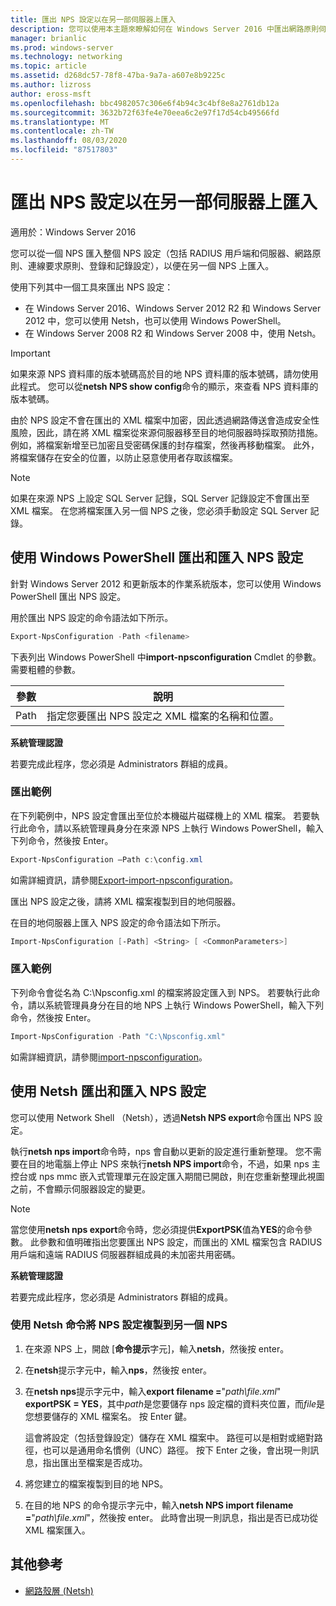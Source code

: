 ```yaml
---
title: 匯出 NPS 設定以在另一部伺服器上匯入
description: 您可以使用本主題來瞭解如何在 Windows Server 2016 中匯出網路原則伺服器設定。
manager: brianlic
ms.prod: windows-server
ms.technology: networking
ms.topic: article
ms.assetid: d268dc57-78f8-47ba-9a7a-a607e8b9225c
ms.author: lizross
author: eross-msft
ms.openlocfilehash: bbc4982057c306e6f4b94c3c4bf8e8a2761db12a
ms.sourcegitcommit: 3632b72f63fe4e70eea6c2e97f17d54cb49566fd
ms.translationtype: MT
ms.contentlocale: zh-TW
ms.lasthandoff: 08/03/2020
ms.locfileid: "87517803"
---
```

# <a name="export-an-nps-configuration-for-import-on-another-server"></a>匯出 NPS 設定以在另一部伺服器上匯入

適用於：Windows Server 2016

您可以從一個 NPS 匯入整個 NPS 設定（包括 RADIUS 用戶端和伺服器、網路原則、連線要求原則、登錄和記錄設定），以便在另一個 NPS 上匯入。

使用下列其中一個工具來匯出 NPS 設定：

- 在 Windows Server 2016、Windows Server 2012 R2 和 Windows Server 2012 中，您可以使用 Netsh，也可以使用 Windows PowerShell。
- 在 Windows Server 2008 R2 和 Windows Server 2008 中，使用 Netsh。

> [!IMPORTANT]
> 如果來源 NPS 資料庫的版本號碼高於目的地 NPS 資料庫的版本號碼，請勿使用此程式。 您可以從**netsh NPS show config**命令的顯示，來查看 NPS 資料庫的版本號碼。

由於 NPS 設定不會在匯出的 XML 檔案中加密，因此透過網路傳送會造成安全性風險，因此，請在將 XML 檔案從來源伺服器移至目的地伺服器時採取預防措施。 例如，將檔案新增至已加密且受密碼保護的封存檔案，然後再移動檔案。 此外，將檔案儲存在安全的位置，以防止惡意使用者存取該檔案。

> [!NOTE]
> 如果在來源 NPS 上設定 SQL Server 記錄，SQL Server 記錄設定不會匯出至 XML 檔案。 在您將檔案匯入另一個 NPS 之後，您必須手動設定 SQL Server 記錄。

## <a name="export-and-import-the-nps-configuration-by-using-windows-powershell"></a>使用 Windows PowerShell 匯出和匯入 NPS 設定

針對 Windows Server 2012 和更新版本的作業系統版本，您可以使用 Windows PowerShell 匯出 NPS 設定。

用於匯出 NPS 設定的命令語法如下所示。

```powershell
Export-NpsConfiguration -Path <filename>
```

下表列出 Windows PowerShell 中**import-npsconfiguration** Cmdlet 的參數。 需要粗體的參數。

|參數|說明|
|---------|-----------|
|Path|指定您要匯出 NPS 設定之 XML 檔案的名稱和位置。|

**系統管理認證**

若要完成此程序，您必須是 Administrators 群組的成員。

### <a name="export-example"></a>匯出範例

在下列範例中，NPS 設定會匯出至位於本機磁片磁碟機上的 XML 檔案。 若要執行此命令，請以系統管理員身分在來源 NPS 上執行 Windows PowerShell，輸入下列命令，然後按 Enter。

```powershell
Export-NpsConfiguration –Path c:\config.xml
```

如需詳細資訊，請參閱[Export-import-npsconfiguration](https://technet.microsoft.com/library/jj872749.aspx)。

匯出 NPS 設定之後，請將 XML 檔案複製到目的地伺服器。

在目的地伺服器上匯入 NPS 設定的命令語法如下所示。

```powershell
Import-NpsConfiguration [-Path] <String> [ <CommonParameters>]
```

### <a name="import-example"></a>匯入範例

下列命令會從名為 C:\Npsconfig.xml 的檔案將設定匯入到 NPS。 若要執行此命令，請以系統管理員身分在目的地 NPS 上執行 Windows PowerShell，輸入下列命令，然後按 Enter。

```powershell
Import-NpsConfiguration -Path "C:\Npsconfig.xml"
```

如需詳細資訊，請參閱[import-npsconfiguration](https://technet.microsoft.com/library/jj872750.aspx)。

## <a name="export-and-import-the-nps-configuration-by-using-netsh"></a>使用 Netsh 匯出和匯入 NPS 設定

您可以使用 Network Shell （Netsh），透過**Netsh NPS export**命令匯出 NPS 設定。

執行**netsh nps import**命令時，nps 會自動以更新的設定進行重新整理。 您不需要在目的地電腦上停止 NPS 來執行**netsh NPS import**命令，不過，如果 nps 主控台或 nps mmc 嵌入式管理單元在設定匯入期間已開啟，則在您重新整理此視圖之前，不會顯示伺服器設定的變更。

> [!NOTE]
> 當您使用**netsh nps export**命令時，您必須提供**ExportPSK**值為**YES**的命令參數。 此參數和值明確指出您要匯出 NPS 設定，而匯出的 XML 檔案包含 RADIUS 用戶端和遠端 RADIUS 伺服器群組成員的未加密共用密碼。

**系統管理認證**

若要完成此程序，您必須是 Administrators 群組的成員。

### <a name="to-copy-an-nps-configuration-to-another-nps-using-netsh-commands"></a>使用 Netsh 命令將 NPS 設定複製到另一個 NPS

1. 在來源 NPS 上，開啟 [**命令提示**字元]，輸入**netsh**，然後按 enter。

2. 在**netsh**提示字元中，輸入**nps**，然後按 enter。

3. 在**netsh nps**提示字元中，輸入**export filename =**"*path\file.xml*" **exportPSK = YES**，其中*path*是您要儲存 nps 設定檔的資料夾位置，而*file*是您想要儲存的 XML 檔案名。 按 Enter 鍵。

    這會將設定（包括登錄設定）儲存在 XML 檔案中。 路徑可以是相對或絕對路徑，也可以是通用命名慣例（UNC）路徑。 按下 Enter 之後，會出現一則訊息，指出匯出至檔案是否成功。

4. 將您建立的檔案複製到目的地 NPS。

5. 在目的地 NPS 的命令提示字元中，輸入**netsh NPS import filename =**"*path\file.xml*"，然後按 enter。 此時會出現一則訊息，指出是否已成功從 XML 檔案匯入。

## <a name="additional-references"></a>其他參考

- [網路殼層 (Netsh)](../netsh/netsh.md)
